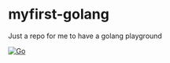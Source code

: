 # myfirst-golang
Just a repo for me to have a golang playground

[![Go](https://github.com/cjnovak98/myfirst-golang/actions/workflows/go.yml/badge.svg)](https://github.com/cjnovak98/myfirst-golang/actions/workflows/go.yml)
